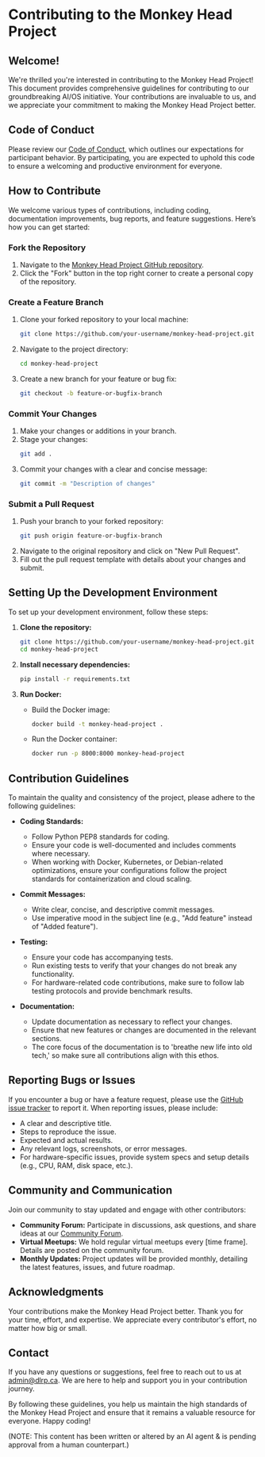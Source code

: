 # Contributing to the Monkey Head Project

## Welcome!
We're thrilled you're interested in contributing to the Monkey Head Project! This document provides comprehensive guidelines for contributing to our groundbreaking AI/OS initiative. Your contributions are invaluable to us, and we appreciate your commitment to making the Monkey Head Project better.

## Code of Conduct
Please review our [Code of Conduct](link_to_code_of_conduct), which outlines our expectations for participant behavior. By participating, you are expected to uphold this code to ensure a welcoming and productive environment for everyone.

## How to Contribute
We welcome various types of contributions, including coding, documentation improvements, bug reports, and feature suggestions. Here’s how you can get started:

### Fork the Repository
1. Navigate to the [Monkey Head Project GitHub repository](link_to_repository).
2. Click the "Fork" button in the top right corner to create a personal copy of the repository.

### Create a Feature Branch
1. Clone your forked repository to your local machine:
    ```bash
    git clone https://github.com/your-username/monkey-head-project.git
    ```
2. Navigate to the project directory:
    ```bash
    cd monkey-head-project
    ```
3. Create a new branch for your feature or bug fix:
    ```bash
    git checkout -b feature-or-bugfix-branch
    ```

### Commit Your Changes
1. Make your changes or additions in your branch.
2. Stage your changes:
    ```bash
    git add .
    ```
3. Commit your changes with a clear and concise message:
    ```bash
    git commit -m "Description of changes"
    ```

### Submit a Pull Request
1. Push your branch to your forked repository:
    ```bash
    git push origin feature-or-bugfix-branch
    ```
2. Navigate to the original repository and click on "New Pull Request".
3. Fill out the pull request template with details about your changes and submit.

## Setting Up the Development Environment
To set up your development environment, follow these steps:

1. **Clone the repository:**
    ```bash
    git clone https://github.com/your-username/monkey-head-project.git
    cd monkey-head-project
    ```

2. **Install necessary dependencies:**
    ```bash
    pip install -r requirements.txt
    ```

3. **Run Docker:**
   - Build the Docker image:
     ```bash
     docker build -t monkey-head-project .
     ```
   - Run the Docker container:
     ```bash
     docker run -p 8000:8000 monkey-head-project
     ```

## Contribution Guidelines
To maintain the quality and consistency of the project, please adhere to the following guidelines:

- **Coding Standards:**
  - Follow Python PEP8 standards for coding.
  - Ensure your code is well-documented and includes comments where necessary.
  - When working with Docker, Kubernetes, or Debian-related optimizations, ensure your configurations follow the project standards for containerization and cloud scaling.

- **Commit Messages:**
  - Write clear, concise, and descriptive commit messages.
  - Use imperative mood in the subject line (e.g., "Add feature" instead of "Added feature").

- **Testing:**
  - Ensure your code has accompanying tests.
  - Run existing tests to verify that your changes do not break any functionality.
  - For hardware-related code contributions, make sure to follow lab testing protocols and provide benchmark results.

- **Documentation:**
  - Update documentation as necessary to reflect your changes.
  - Ensure that new features or changes are documented in the relevant sections.
  - The core focus of the documentation is to 'breathe new life into old tech,' so make sure all contributions align with this ethos.

## Reporting Bugs or Issues
If you encounter a bug or have a feature request, please use the [GitHub issue tracker](link_to_issue_tracker) to report it. When reporting issues, please include:

- A clear and descriptive title.
- Steps to reproduce the issue.
- Expected and actual results.
- Any relevant logs, screenshots, or error messages.
- For hardware-specific issues, provide system specs and setup details (e.g., CPU, RAM, disk space, etc.).

## Community and Communication
Join our community to stay updated and engage with other contributors:

- **Community Forum:** Participate in discussions, ask questions, and share ideas at our [Community Forum](link_to_forum).
- **Virtual Meetups:** We hold regular virtual meetups every [time frame]. Details are posted on the community forum.
- **Monthly Updates:** Project updates will be provided monthly, detailing the latest features, issues, and future roadmap.

## Acknowledgments
Your contributions make the Monkey Head Project better. Thank you for your time, effort, and expertise. We appreciate every contributor's effort, no matter how big or small.

## Contact
If you have any questions or suggestions, feel free to reach out to us at admin@dlrp.ca. We are here to help and support you in your contribution journey.

By following these guidelines, you help us maintain the high standards of the Monkey Head Project and ensure that it remains a valuable resource for everyone. Happy coding!

(NOTE: This content has been written or altered by an AI agent & is pending approval from a human counterpart.)